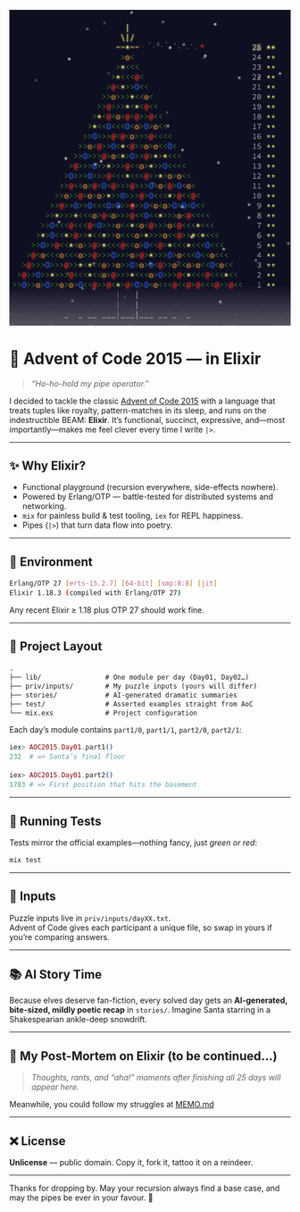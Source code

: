<p align="center">
  <img src="priv/AoC2015_tree.png" alt="Advent of Code 2015 Tree" style="max-width: 100%; height: auto;">
</p>


# 🎄 Advent of Code 2015 — in **Elixir**

> *“Ho-ho-hold my pipe operator.”*  

I decided to tackle the classic [Advent of Code 2015](https://adventofcode.com/2015) with a language that treats tuples like royalty, pattern-matches in its sleep, and runs on the indestructible BEAM: **Elixir**. It’s functional, succinct, expressive, and—most importantly—makes me feel clever every time I write `|>`.

---

## ✨ Why Elixir?

* Functional playground (recursion everywhere, side-effects nowhere).  
* Powered by Erlang/OTP — battle-tested for distributed systems and networking.  
* `mix` for painless build & test tooling, `iex` for REPL happiness.  
* Pipes (`|>`) that turn data flow into poetry.

---

## 🧰 Environment

```bash
Erlang/OTP 27 [erts-15.2.7] [64-bit] [smp:8:8] [jit]
Elixir 1.18.3 (compiled with Erlang/OTP 27)
```

Any recent Elixir ≥ 1.18 plus OTP 27 should work fine.

---

## 📁 Project Layout

```
.
├── lib/                # One module per day (Day01, Day02…)
├── priv/inputs/        # My puzzle inputs (yours will differ)
├── stories/            # AI-generated dramatic summaries
├── test/               # Asserted examples straight from AoC
└── mix.exs             # Project configuration
```

Each day’s module contains `part1/0`, `part1/1`, `part2/0`, `part2/1`:

```elixir
iex> AOC2015.Day01.part1()
232  # => Santa’s final floor

iex> AOC2015.Day01.part2()
1783 # => First position that hits the basement
```

---

## 🧪 Running Tests

Tests mirror the official examples—nothing fancy, just *green or red*:

```bash
mix test
```

---

## 📜 Inputs

Puzzle inputs live in `priv/inputs/dayXX.txt`.  
Advent of Code gives each participant a unique file, so swap in yours if you’re comparing answers.

---

## 📚 AI Story Time

Because elves deserve fan-fiction, every solved day gets an **AI-generated, bite-sized, mildly poetic recap** in `stories/`. Imagine Santa starring in a Shakespearian ankle-deep snowdrift.

---

## 📝 My Post-Mortem on Elixir (to be continued…)

> *Thoughts, rants, and “aha!” moments after finishing all 25 days will appear here.*

Meanwhile, you could follow my struggles at [MEMO.md](MEMO.md)

---

## ❌ License

**Unlicense** — public domain. Copy it, fork it, tattoo it on a reindeer.

---

Thanks for dropping by. May your recursion always find a base case, and may the pipes be ever in your favour. 🌟
